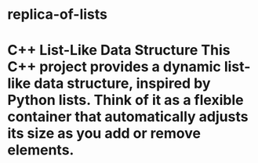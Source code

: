 # replica-of-lists
# C++ List-Like Data Structure  This C++ project provides a dynamic list-like data structure, inspired by Python lists. Think of it as a flexible container that automatically adjusts its size as you add or remove elements.
